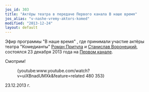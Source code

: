 ```yaml
---
jos_id: 303
title: "Актёры театра в передаче Первого канала В наше время"
jos_alias: "v-nashe-vremy-aktors-komed"
modified: "2013-12-24"
layout: default
---
```


Эфир программы "В наше время" , где принимали участие актёры театра "Комедианты" [Роман Притула](50-roman-pritula.html) и [Станислав Воронецкий](51-stas-voronetski.html), состоялся 23 декабря 2013 года на [Первом канале](http://www.1tv.ru/sprojects_edition/si5922/fi28081).

Смотрим!

<figure>{youtube:www.youtube.com/watch?v=uiXBnadUMXk&feature=related 480 353}</figure>

23.12.2013 г.

